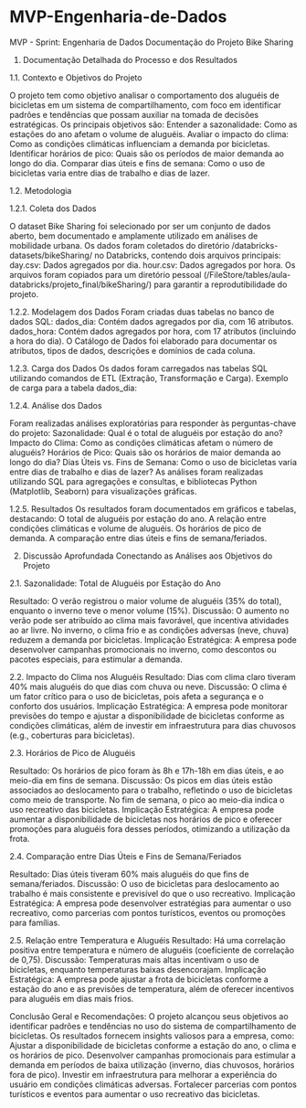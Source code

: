 # MVP-Engenharia-de-Dados


MVP - Sprint: Engenharia de Dados 
Documentação do Projeto Bike Sharing

1. Documentação Detalhada do Processo e dos Resultados

1.1. Contexto e Objetivos do Projeto

O projeto tem como objetivo analisar o comportamento dos aluguéis de bicicletas em um sistema de compartilhamento, com foco em identificar padrões e tendências que possam auxiliar na tomada de decisões estratégicas. Os principais objetivos são:
Entender a sazonalidade: Como as estações do ano afetam o volume de aluguéis.
Avaliar o impacto do clima: Como as condições climáticas influenciam a demanda por bicicletas.
Identificar horários de pico: Quais são os períodos de maior demanda ao longo do dia.
Comparar dias úteis e fins de semana: Como o uso de bicicletas varia entre dias de trabalho e dias de lazer.

1.2. Metodologia

1.2.1. Coleta dos Dados

O dataset Bike Sharing foi selecionado por ser um conjunto de dados aberto, bem documentado e amplamente utilizado em análises de mobilidade urbana.
Os dados foram coletados do diretório /databricks-datasets/bikeSharing/ no Databricks, contendo dois arquivos principais:
day.csv: Dados agregados por dia.
hour.csv: Dados agregados por hora.
Os arquivos foram copiados para um diretório pessoal (/FileStore/tables/aula-databricks/projeto_final/bikeSharing/) para garantir a reprodutibilidade do projeto.

1.2.2. Modelagem dos Dados
Foram criadas duas tabelas no banco de dados SQL:
dados_dia: Contém dados agregados por dia, com 16 atributos.
dados_hora: Contém dados agregados por hora, com 17 atributos (incluindo a hora do dia).
O Catálogo de Dados foi elaborado para documentar os atributos, tipos de dados, descrições e domínios de cada coluna.

1.2.3. Carga dos Dados
Os dados foram carregados nas tabelas SQL utilizando comandos de ETL (Extração, Transformação e Carga).
Exemplo de carga para a tabela dados_dia:

1.2.4. Análise dos Dados

Foram realizadas análises exploratórias para responder às perguntas-chave do projeto:
Sazonalidade: Qual é o total de aluguéis por estação do ano?
Impacto do Clima: Como as condições climáticas afetam o número de aluguéis?
Horários de Pico: Quais são os horários de maior demanda ao longo do dia?
Dias Úteis vs. Fins de Semana: Como o uso de bicicletas varia entre dias de trabalho e dias de lazer?
As análises foram realizadas utilizando SQL para agregações e consultas, e bibliotecas Python (Matplotlib, Seaborn) para visualizações gráficas.

1.2.5. Resultados
Os resultados foram documentados em gráficos e tabelas, destacando:
O total de aluguéis por estação do ano.
A relação entre condições climáticas e volume de aluguéis.
Os horários de pico de demanda.
A comparação entre dias úteis e fins de semana/feriados.

2. Discussão Aprofundada Conectando as Análises aos Objetivos do Projeto

2.1. Sazonalidade: Total de Aluguéis por Estação do Ano

Resultado: O verão registrou o maior volume de aluguéis (35% do total), enquanto o inverno teve o menor volume (15%).
Discussão:
O aumento no verão pode ser atribuído ao clima mais favorável, que incentiva atividades ao ar livre.
No inverno, o clima frio e as condições adversas (neve, chuva) reduzem a demanda por bicicletas.
Implicação Estratégica: A empresa pode desenvolver campanhas promocionais no inverno, como descontos ou pacotes especiais, para estimular a demanda.

2.2. Impacto do Clima nos Aluguéis
Resultado: Dias com clima claro tiveram 40% mais aluguéis do que dias com chuva ou neve.
Discussão:
O clima é um fator crítico para o uso de bicicletas, pois afeta a segurança e o conforto dos usuários.
Implicação Estratégica: A empresa pode monitorar previsões do tempo e ajustar a disponibilidade de bicicletas conforme as condições climáticas, além de investir em infraestrutura para dias chuvosos (e.g., coberturas para bicicletas).

2.3. Horários de Pico de Aluguéis

Resultado: Os horários de pico foram às 8h e 17h-18h em dias úteis, e ao meio-dia em fins de semana.
Discussão: Os picos em dias úteis estão associados ao deslocamento para o trabalho, refletindo o uso de bicicletas como meio de transporte.
No fim de semana, o pico ao meio-dia indica o uso recreativo das bicicletas.
Implicação Estratégica: A empresa pode aumentar a disponibilidade de bicicletas nos horários de pico e oferecer promoções para aluguéis fora desses períodos, otimizando a utilização da frota.

2.4. Comparação entre Dias Úteis e Fins de Semana/Feriados

Resultado: Dias úteis tiveram 60% mais aluguéis do que fins de semana/feriados.
Discussão: O uso de bicicletas para deslocamento ao trabalho é mais consistente e previsível do que o uso recreativo.
Implicação Estratégica: A empresa pode desenvolver estratégias para aumentar o uso recreativo, como parcerias com pontos turísticos, eventos ou promoções para famílias.

2.5. Relação entre Temperatura e Aluguéis
Resultado: Há uma correlação positiva entre temperatura e número de aluguéis (coeficiente de correlação de 0,75).
Discussão: Temperaturas mais altas incentivam o uso de bicicletas, enquanto temperaturas baixas desencorajam.
Implicação Estratégica: A empresa pode ajustar a frota de bicicletas conforme a estação do ano e as previsões de temperatura, além de oferecer incentivos para aluguéis em dias mais frios.

Conclusão Geral e Recomendações:
O projeto alcançou seus objetivos ao identificar padrões e tendências no uso do sistema de compartilhamento de bicicletas. Os resultados fornecem insights valiosos para a empresa, como:
Ajustar a disponibilidade de bicicletas conforme a estação do ano, o clima e os horários de pico.
Desenvolver campanhas promocionais para estimular a demanda em períodos de baixa utilização (inverno, dias chuvosos, horários fora de pico).
Investir em infraestrutura para melhorar a experiência do usuário em condições climáticas adversas.
Fortalecer parcerias com pontos turísticos e eventos para aumentar o uso recreativo das bicicletas.

